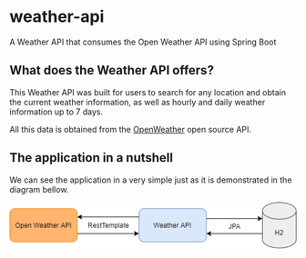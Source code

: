 # weather-api
A Weather API that consumes the Open Weather API using Spring Boot

## What does the Weather API offers?
This Weather API was built for users to search for any location and obtain the current weather information, as well as hourly and daily weather information up to 7 days.

All this data is obtained from the [OpenWeather](https://openweathermap.org/api) open source API.

## The application in a nutshell
We can see the application in a very simple just as it is demonstrated in the diagram bellow.
<div align="center">
  <img src="https://github.com/ryzenboi98/weather-api/blob/main/structure.png">
</div>

